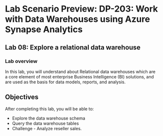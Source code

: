 # Lab Scenario Preview: DP-203: Work with Data Warehouses using Azure Synapse Analytics

## Lab 08: Explore a relational data warehouse

### Lab overview

In this lab, you will understand about Relational data warehouses which are a core element of most enterprise Business Intelligence (BI) solutions, and are used as the basis for data models, reports, and analysis.

## Objectives

After completing this lab, you will be able to:

- Explore the data warehouse schema
- Query the data warehouse tables
- Challenge - Analyze reseller sales.

